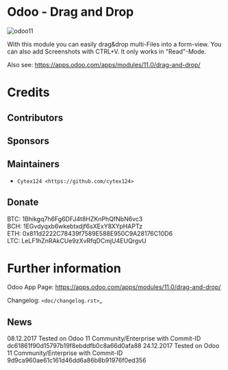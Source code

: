 Odoo - Drag and Drop
===============

![odoo11](http://runbot.odoo.com/runbot/badge/flat/1/11.0.svg)

With this module you can easily drag&drop multi-Files into a form-view.
You can also add Screenshots with CTRL+V.
It only works in "Read"-Mode.

Also see: https://apps.odoo.com/apps/modules/11.0/drag-and-drop/

Credits
=======

Contributors
------------


Sponsors
--------


Maintainers
--------
* `Cytex124 <https://github.com/cytex124>`

Donate
--------
BTC: 1Bhikgq7h6Fg6DFJ4t8HZKnPhQfNbN6vc3<br/>
BCH: 1EGvdyqxb6wkebtxdjf6sXExY8XYpHAPTz<br/>
ETH: 0x811d2222C78439f7589E588E950C9A28176C10D6<br/>
LTC: LeLF1hZnRAkCUe9zXvRfqDCmjU4EUQrgvU


Further information
===================

Odoo App Page: https://apps.odoo.com/apps/modules/11.0/drag-and-drop/

Changelog: `<doc/changelog.rst>`_

News
-----------
08.12.2017 Tested on Odoo 11 Community/Enterprise with Commit-ID dc61861f90d15797b19f8ebddfb0c8a66d0afa88
24.12.2017 Tested on Odoo 11 Community/Enterprise with Commit-ID 9d9ca960ae61c161d46dd6a86b8b91976f0ed356
